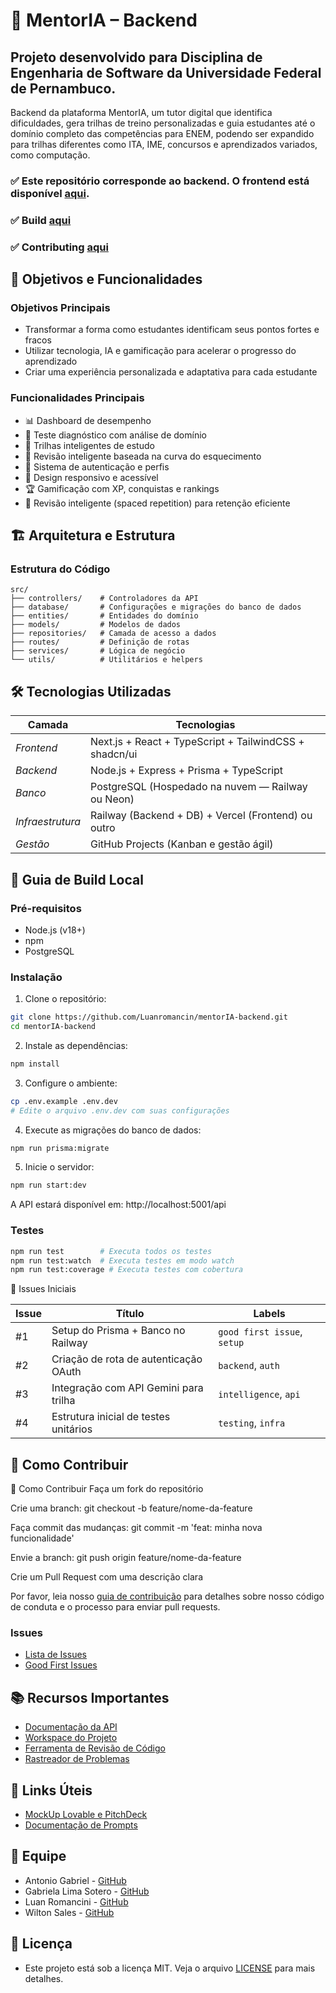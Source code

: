 # 🚀 MentorIA – Backend

## Projeto desenvolvido para Disciplina de Engenharia de Software da Universidade Federal de Pernambuco.

Backend da plataforma MentorIA, um tutor digital que identifica dificuldades, gera trilhas de treino personalizadas e guia estudantes até o domínio completo das competências para ENEM, podendo ser expandido para trilhas diferentes como ITA, IME, concursos e aprendizados variados, como computação.

### ✅ Este repositório corresponde **ao backend.** O frontend está disponível [aqui](https://github.com/gabrielalimasotero/MentorIA-Frontend).
### ✅ Build [aqui](https://github.com/Luanromancin/mentorIA-backend/blob/main/BUILD.md)
### ✅ Contributing [aqui](https://github.com/Luanromancin/mentorIA-backend/blob/main/CONTRIBUTING.md)

## 🎯 Objetivos e Funcionalidades

### Objetivos Principais
- Transformar a forma como estudantes identificam seus pontos fortes e fracos
- Utilizar tecnologia, IA e gamificação para acelerar o progresso do aprendizado
- Criar uma experiência personalizada e adaptativa para cada estudante

### Funcionalidades Principais
- 📊 Dashboard de desempenho
- 🧠 Teste diagnóstico com análise de domínio
- 🎯 Trilhas inteligentes de estudo
- 🔄 Revisão inteligente baseada na curva do esquecimento
- 🔐 Sistema de autenticação e perfis
- 📱 Design responsivo e acessível
- 🏆 Gamificação com XP, conquistas e rankings
- 🚀 Revisão inteligente (spaced repetition) para retenção eficiente

## 🏗️ Arquitetura e Estrutura

### Estrutura do Código
```plaintext
src/
├── controllers/    # Controladores da API
├── database/       # Configurações e migrações do banco de dados
├── entities/       # Entidades do domínio
├── models/         # Modelos de dados
├── repositories/   # Camada de acesso a dados
├── routes/         # Definição de rotas
├── services/       # Lógica de negócio
└── utils/          # Utilitários e helpers
```

## 🛠️ Tecnologias Utilizadas

| Camada       | Tecnologias                              |
|----------------|-------------------------------------------|
| *Frontend*  | Next.js + React + TypeScript + TailwindCSS + shadcn/ui |
| *Backend*   | Node.js + Express + Prisma + TypeScript  |
| *Banco*     | PostgreSQL (Hospedado na nuvem — Railway ou Neon) |
| *Infraestrutura* | Railway (Backend + DB) + Vercel (Frontend) ou outro |
| *Gestão*    | GitHub Projects (Kanban e gestão ágil)   |

## 🚀 Guia de Build Local

### Pré-requisitos
- Node.js (v18+)
- npm
- PostgreSQL

### Instalação

1. Clone o repositório:
```bash
git clone https://github.com/Luanromancin/mentorIA-backend.git
cd mentorIA-backend
```

2. Instale as dependências:
```bash
npm install
```

3. Configure o ambiente:
```bash
cp .env.example .env.dev
# Edite o arquivo .env.dev com suas configurações
```

4. Execute as migrações do banco de dados:
```bash
npm run prisma:migrate
```

5. Inicie o servidor:
```bash
npm run start:dev
```

A API estará disponível em: http://localhost:5001/api

### Testes
```bash
npm run test        # Executa todos os testes
npm run test:watch  # Executa testes em modo watch
npm run test:coverage # Executa testes com cobertura
```
🧩 Issues Iniciais

| Issue | Título                                | Labels                      |
| ----- | ------------------------------------- | --------------------------- |
| #1    | Setup do Prisma + Banco no Railway    | `good first issue`, `setup` |
| #2    | Criação de rota de autenticação OAuth | `backend`, `auth`           |
| #3    | Integração com API Gemini para trilha | `intelligence`, `api`       |
| #4    | Estrutura inicial de testes unitários | `testing`, `infra`          |



## 🤝 Como Contribuir

🤝 Como Contribuir
Faça um fork do repositório

Crie uma branch: git checkout -b feature/nome-da-feature

Faça commit das mudanças: git commit -m 'feat: minha nova funcionalidade'

Envie a branch: git push origin feature/nome-da-feature

Crie um Pull Request com uma descrição clara


Por favor, leia nosso [guia de contribuição](CONTRIBUTING.md) para detalhes sobre nosso código de conduta e o processo para enviar pull requests.

### Issues
- [Lista de Issues](https://github.com/Luanromancin/mentorIA-backend/issues)
- [Good First Issues](https://github.com/Luanromancin/mentorIA-backend/issues?q=is%3Aopen+is%3Aissue+label%3A%22good+first+issue%22)

## 📚 Recursos Importantes

- [Documentação da API](docs/api.md)
- [Workspace do Projeto](https://github.com/orgs/mentorIA/projects/1)
- [Ferramenta de Revisão de Código](https://github.com/Luanromancin/mentorIA-backend/pulls)
- [Rastreador de Problemas](https://github.com/Luanromancin/mentorIA-backend/issues)

## 🔗 Links Úteis

- [MockUp Lovable e PitchDeck](https://mentor-ia-learn.lovable.app/)
- [Documentação de Prompts](https://docs.google.com/document/d/1vQBVSXb1nNO8Fk_R4xubxmScVkbGHsDdypeyhnjqInc/edit?usp=sharing)

## 👥 Equipe

- Antonio Gabriel - [GitHub](https://github.com/gabrielclemnt)
- Gabriela Lima Sotero - [GitHub](https://github.com/gabrielalimasotero)
- Luan Romancini - [GitHub](https://github.com/Luanromancin)
- Wilton Sales - [GitHub](https://github.com/WilSales)

## 📝 Licença

- Este projeto está sob a licença MIT. Veja o arquivo [LICENSE](LICENSE) para mais detalhes.


